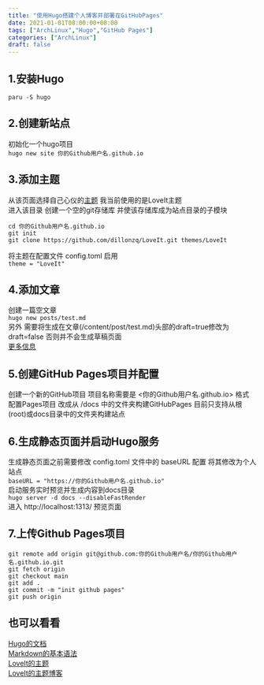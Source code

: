 ```yaml
---
title: "使用Hugo搭建个人博客并部署在GitHubPages"
date: 2021-01-01T08:00:00+08:00
tags: ["ArchLinux","Hugo","GitHub Pages"]
categories: ["ArchLinux"]
draft: false
---
```


## 1.安装Hugo

`paru -S hugo`

## 2.创建新站点

初始化一个hugo项目  
`hugo new site 你的Github用户名.github.io`

## 3.添加主题

从该页面选择自己心仪的[主题](https://themes.gohugo.io/) 我当前使用的是LoveIt主题  
进入该目录 创建一个空的git存储库 并使该存储库成为站点目录的子模块

```
cd 你的Github用户名.github.io
git init
git clone https://github.com/dillonzq/LoveIt.git themes/LoveIt
```

将主题在配置文件 config.toml 启用   
`theme = "LoveIt"`

## 4.添加文章

创建一篇空文章  
`hugo new posts/test.md`  
另外 需要将生成在文章(/content/post/test.md)头部的draft=true修改为draft=false 否则并不会生成草稿页面  
[更多信息](https://gohugo.io/getting-started/usage/#draft-future-and-expired-content)

## 5.创建GitHub Pages项目并配置

创建一个新的GitHub项目 项目名称需要是 <你的Github用户名.github.io> 格式  
配置Pages项目 改成从 /docs 中的文件夹构建GitHubPages 目前只支持从根(root)或docs目录中的文件夹构建站点

## 6.生成静态页面并启动Hugo服务

生成静态页面之前需要修改 config.toml 文件中的 baseURL 配置 将其修改为个人站点  
`baseURL = "https://你的Github用户名.github.io"`  
启动服务实时预览并生成内容到docs目录  
`hugo server -d docs --disableFastRender`  
进入 http://localhost:1313/ 预览页面

## 7.上传Github Pages项目

```
git remote add origin git@github.com:你的Github用户名/你的Github用户名.github.io.git
git fetch origin
git checkout main
git add .
git commit -m "init github pages"
git push origin
```

## 也可以看看

[Hugo的文档](https://gohugo.io/documentation/)  
[Markdown的基本语法](https://www.markdownguide.org/basic-syntax/)  
[LoveIt的主题](https://github.com/dillonzq/LoveIt)  
[LoveIt的主题博客](https://hugoloveit.com/)